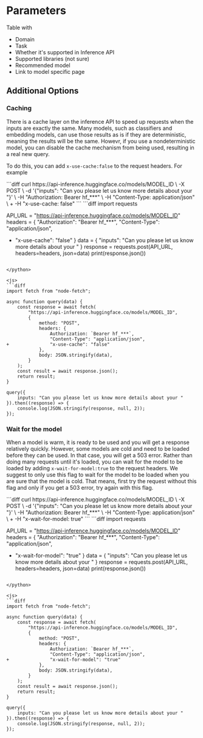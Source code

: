 # Parameters

Table with 
- Domain
- Task
- Whether it's supported in Inference API
- Supported libraries (not sure)
- Recommended model
- Link to model specific page



## Additional Options

### Caching

There is a cache layer on the inference API to speed up requests when the inputs are exactly the same. Many models, such as classifiers and embedding models, can use those results as is if they are deterministic, meaning the results will be the same. Howevr, if you use a nondeterministic model, you can disable the cache mechanism from being used, resulting in a real new query.

To do this, you can add `x-use-cache:false` to the request headers. For example

<inferencesnippet>

<curl>
```diff
curl https://api-inference.huggingface.co/models/MODEL_ID \
    -X POST \
    -d '{"inputs": "Can you please let us know more details about your "}' \
    -H "Authorization: Bearer hf_***" \
    -H "Content-Type: application/json" \
+   -H "x-use-cache: false"
```
</curl>

<python>
```diff
import requests

API_URL = "https://api-inference.huggingface.co/models/MODEL_ID"
headers = {
    "Authorization": "Bearer hf_***",
    "Content-Type": "application/json",
+   "x-use-cache": "false"
}
data = {
    "inputs": "Can you please let us know more details about your "
}
response = requests.post(API_URL, headers=headers, json=data)
print(response.json())
```

</python>

<js>
```diff
import fetch from "node-fetch";

async function query(data) {
    const response = await fetch(
        "https://api-inference.huggingface.co/models/MODEL_ID",
        {
            method: "POST",
            headers: {
                Authorization: `Bearer hf_***`,
                "Content-Type": "application/json",
+               "x-use-cache": "false"
            },
            body: JSON.stringify(data),
        }
    );
    const result = await response.json();
    return result;
}

query({
    inputs: "Can you please let us know more details about your "
}).then((response) => {
    console.log(JSON.stringify(response, null, 2));
});

```

</js>

</inferencesnippet>

### Wait for the model

When a model is warm, it is ready to be used and you will get a response relatively quickly. However, some models are cold and need to be loaded before they can be used. In that case, you will get a 503 error. Rather than doing many requests until it's loaded, you can wait for the model to be loaded by adding `x-wait-for-model:true` to the request headers. We suggest to only use this flag to wait for the model to be loaded when you are sure that the model is cold. That means, first try the request without this flag and only if you get a 503 error, try again with this flag.


<inferencesnippet>

<curl>
```diff
curl https://api-inference.huggingface.co/models/MODEL_ID \
    -X POST \
    -d '{"inputs": "Can you please let us know more details about your "}' \
    -H "Authorization: Bearer hf_***" \
    -H "Content-Type: application/json" \
+   -H "x-wait-for-model: true"
```
</curl>

<python>
```diff
import requests

API_URL = "https://api-inference.huggingface.co/models/MODEL_ID"
headers = {
    "Authorization": "Bearer hf_***",
    "Content-Type": "application/json",
+   "x-wait-for-model": "true"
}
data = {
    "inputs": "Can you please let us know more details about your "
}
response = requests.post(API_URL, headers=headers, json=data)
print(response.json())
```

</python>

<js>
```diff
import fetch from "node-fetch";

async function query(data) {
    const response = await fetch(
        "https://api-inference.huggingface.co/models/MODEL_ID",
        {
            method: "POST",
            headers: {
                Authorization: `Bearer hf_***`,
                "Content-Type": "application/json",
+               "x-wait-for-model": "true"
            },
            body: JSON.stringify(data),
        }
    );
    const result = await response.json();
    return result;
}

query({
    inputs: "Can you please let us know more details about your "
}).then((response) => {
    console.log(JSON.stringify(response, null, 2));
});

```

</js>

</inferencesnippet>